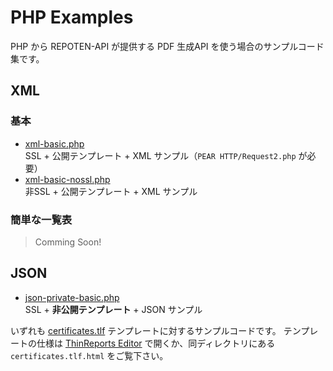 # PHP Examples

PHP から REPOTEN-API が提供する PDF 生成API を使う場合のサンプルコード集です。

## XML

### 基本

  * [xml-basic.php](https://github.com/repoten-api/examples/blob/master/beta/php/xml-basic.php)  
    SSL + 公開テンプレート + XML サンプル（``PEAR HTTP/Request2.php`` が必要）
  * [xml-basic-nossl.php](https://github.com/repoten-api/examples/blob/master/beta/php/xml-basic-nossl.php)  
    非SSL + 公開テンプレート + XML サンプル

### 簡単な一覧表

> Comming Soon!

## JSON

  * [json-private-basic.php](https://github.com/repoten-api/examples/blob/master/beta/php/json-private-basic.php)  
    SSL + **非公開テンプレート** + JSON サンプル

いずれも [certificates.tlf](https://github.com/repoten-api/examples/blob/master/beta/templates/) テンプレートに対するサンプルコードです。
テンプレートの仕様は [ThinReports Editor](http://www.thinreports.org/download/) で開くか、同ディレクトリにある ``certificates.tlf.html`` をご覧下さい。
